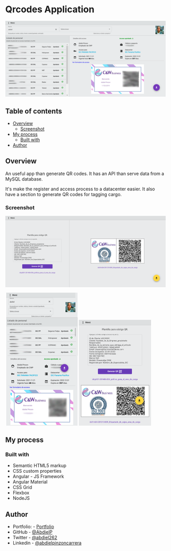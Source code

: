 # Qrcodes Application

![](./captures/qraccess.png)

## Table of contents

- [Overview](#overview)
  - [Screenshot](#screenshot)
- [My process](#my-process)
  - [Built with](#built-with)
- [Author](#author)

## Overview

An useful app than generate QR codes. It has an API than serve data from a MySQL database.

It's make the register and access process to a datacenter easier. It also have a section to generate QR codes for tagging cargo.

### Screenshot

![](./captures/qrcargo.png)

<img width="45%" src="./captures/qraccess_mobile.png" alt="mobile"> <img width="45%" src="./captures/qrcargo_mobile.png" alt="mobile">

## My process

### Built with

- Semantic HTML5 markup
- CSS custom properties
- Angular - JS Framework
- Angular Material
- CSS Grid
- Flexbox
- NodeJS

## Author

- Portfolio: - [Portfolio](https://abdielp.github.io/webdeveloper-portfolio/index.html)
- GitHub - [@AbdielP](https://github.com/AbdielP)
- Twitter - [@abdiel262](https://twitter.com/Abdiel262)
- Linkedin - [@abdielpinzoncarrera](https://www.linkedin.com/in/abdielpinzoncarrera/)
